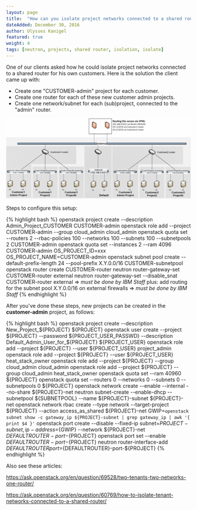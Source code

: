 ```yaml
---
layout: page
title:  "How can you isolate project networks connected to a shared router?"
dateAdded: December 30, 2016
author: Ulysses Kanigel
featured: true
weight: 4
tags: [neutron, projects, shared router, isolation, isolate]
---
```


One of our clients asked how he could isolate project networks connected to a shared router for his own customers.  Here is the solution the client came up with:

* Create one "CUSTOMER-admin" project for each customer.
* Create one router for each of these new customer admin projects.
* Create one network/subnet for each (sub)project, connected to the "admin" router.

![graphic here](https://github.com/IBM-Blue-Box-Help/help-documentation/blob/gh-pages/img/isolateneutronnetworks2.png)

Steps to configure this setup:

{% highlight bash %} 
openstack project create --description Admin_Project_CUSTOMER CUSTOMER-admin
openstack role add --project CUSTOMER-admin --group cloud_admin cloud_admin
openstack quota set --routers 2 --rbac-policies 100 --networks 100 --subnets 100 --subnetpools 2 CUSTOMER-admin
openstack quota set --instances 2 --ram 4096 CUSTOMER-admin
OS_PROJECT_ID=xxx
OS_PROJECT_NAME=CUSTOMER-admin
openstack subnet pool create --default-prefix-length 24 --pool-prefix X.Y.0.0/16 CUSTOMER-subnetpool
openstack router create CUSTOMER-router
neutron router-gateway-set CUSTOMER-router external
neutron router-gateway-set --disable_snat CUSTOMER-router external => *must be done by IBM Staff*
plus: add routing for the subnet pool X.Y.0.0/16 on external firewalls => *must be done by IBM Staff*
{% endhighlight %}

After you've done these steps, new projects can be created in the **customer-admin** project, as follows:

{% highlight bash %} 
openstack project create --description New_Project_${PROJECT} ${PROJECT}
openstack user create --project ${PROJECT} --password ${PROJECT_USER_PASSWD} --description Default_Admin_User_for_${PROJECT} ${PROJECT_USER}
openstack role add --project ${PROJECT} --user ${PROJECT_USER} project_admin
openstack role add --project ${PROJECT} --user ${PROJECT_USER} heat_stack_owner
openstack role add --project ${PROJECT} --group cloud_admin cloud_admin
openstack role add --project ${PROJECT} --group cloud_admin heat_stack_owner
openstack quota set --ram 40960 ${PROJECT}
openstack quota set --routers 0 --networks 0 --subnets 0 --subnetpools 0 ${PROJECT}
openstack network create --enable --internal --no-share ${PROJECT}-net
neutron subnet-create --enable-dhcp --subnetpool ${SUBNETPOOL} --name ${PROJECT}-subnet ${PROJECT}-net
openstack network rbac create --type network --target-project ${PROJECT} --action access_as_shared ${PROJECT}-net
GWIP=`openstack subnet show -c gateway_ip ${PROJECT}-subnet | grep gateway_ip | awk '{ print $4 }'`
openstack port create --disable --fixed-ip subnet=${PROJECT}-subnet,ip-address=${GWIP} --network ${PROJECT}-net ${DEFAULTROUTER}-port-${PROJECT}
openstack port set --enable ${DEFAULTROUTER}-port-${PROJECT}
neutron router-interface-add ${DEFAULTROUTER} port=${DEFAULTROUTER}-port-${PROJECT}
{% endhighlight %}

Also see these articles:

https://ask.openstack.org/en/question/69528/two-tenants-two-networks-one-router/

https://ask.openstack.org/en/question/60769/how-to-isolate-tenant-networks-connected-to-a-shared-router/
